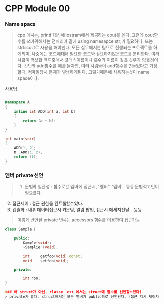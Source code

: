 # CPP Module 00

### Name space
> cpp 에서는, printf 대신에 iostram에서 제공하는 cout를 쓴다. 그런데 cout함수를 쓰기위해서는
전처리기 밑에 using namesapce str;가 필요하다. 또는 std::cout로 사용을 해야한다.
모든 실무에서는 팀으로 진행되는 프로젝트를 하게되며, 나중에는 코드에대해 필요한 코드와 필요하지않은코드를 분리한다.
여러 사람이 작성한 코드중에서 클래스이름이나 훔수의 이름이 같은 경우가 있을것이다. 간단한 add함수를 예를 들자면,
여러 사람들이 add함수를 만들었다고 가정할때, 컴파일당시 문제가 발생하게된다. 그렇기때문에 사용하는것이 name space이다.

사용법

```cpp

namespace A
{
	inline int ADD(int a, int b)
	{
		return (a + b);
	}
}

int	main(void)
{
	ADD(1, 2);
	B::ADD(1, 2);
	return (0);
}

```

### 멤버 private 선언
> 1. 문법의 일관성 : 함수로만 멤버에 접근시, "멤버", '멤버'.. 등등 문법적고민이 필요없다.
2. 접근제어 : 접근 권한을 컨트롤할수있다.
3. 캡슐화 : 내부 데이터접근시 카운팅, 알람 팝업, 접근시 메세지전달... 등등
> 이렇게 선언된 private 변수는 accessors 함수를 이용하여 접근가능
``` cpp
class Sample {

	public:
		Sample(void);
		~Samplie (void);

		int		getfoo(void) const;
		void	setfoo(void);

	private:

		int	foo;
}

### 왜 struct가 아닌, classe (c++ 에서는 struct에 함수를 선언할수있다)
> private가 없다. struct에서는 모든 멤버가 public으로 선언된다. (접근 지시 제어자 없음)
